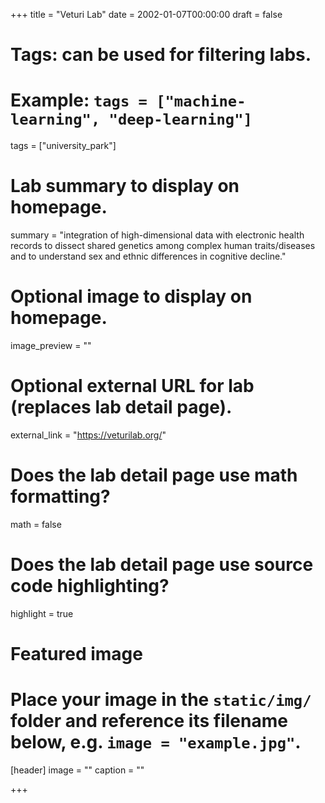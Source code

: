 +++
title = "Veturi Lab"
date = 2002-01-07T00:00:00
draft = false

# Tags: can be used for filtering labs.
# Example: `tags = ["machine-learning", "deep-learning"]`
tags = ["university_park"]

# Lab summary to display on homepage.
summary = "integration of high-dimensional data with electronic health records to dissect shared genetics among complex human traits/diseases and to understand sex and ethnic differences in cognitive decline."

# Optional image to display on homepage.
image_preview = ""

# Optional external URL for lab (replaces lab detail page).
external_link = "https://veturilab.org/"

# Does the lab detail page use math formatting?
math = false

# Does the lab detail page use source code highlighting?
highlight = true

# Featured image
# Place your image in the `static/img/` folder and reference its filename below, e.g. `image = "example.jpg"`.
[header]
image = ""
caption = ""

+++
